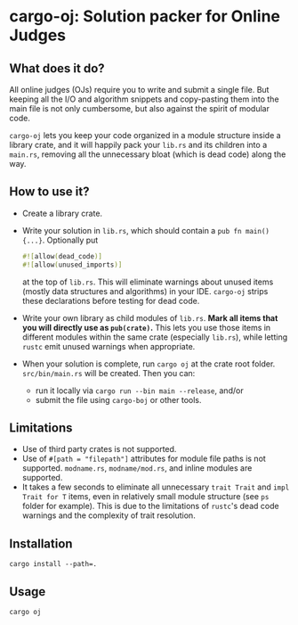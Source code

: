 # cargo-oj: Solution packer for Online Judges

## What does it do?

All online judges (OJs) require you to write and submit a single file.
But keeping all the I/O and algorithm snippets and copy-pasting them into the main file is not only cumbersome,
but also against the spirit of modular code.

`cargo-oj` lets you keep your code organized in a module structure inside a library crate,
and it will happily pack your `lib.rs` and its children into a `main.rs`,
removing all the unnecessary bloat (which is dead code) along the way.

## How to use it?

* Create a library crate.
* Write your solution in `lib.rs`, which should contain a `pub fn main() {...}`. Optionally put

    ```rs
    #![allow(dead_code)]
    #![allow(unused_imports)]
    ```

    at the top of `lib.rs`. This will eliminate warnings about unused items (mostly data structures and algorithms) in your IDE.
    `cargo-oj` strips these declarations before testing for dead code.

* Write your own library as child modules of `lib.rs`. **Mark all items that you will directly use as `pub(crate)`.**
    This lets you use those items in different modules within the same crate (especially `lib.rs`),
    while letting `rustc` emit unused warnings when appropriate.
* When your solution is complete, run `cargo oj` at the crate root folder. `src/bin/main.rs` will be created.
    Then you can:
    * run it locally via `cargo run --bin main --release`, and/or
    * submit the file using `cargo-boj` or other tools.

## Limitations

* Use of third party crates is not supported.
* Use of `#[path = "filepath"]` attributes for module file paths is not supported. `modname.rs`, `modname/mod.rs`, and inline modules are supported.
* It takes a few seconds to eliminate all unnecessary `trait Trait` and `impl Trait for T` items, even in relatively small module structure (see `ps` folder for example). This is due to the limitations of `rustc`'s dead code warnings and the complexity of trait resolution.

## Installation

```
cargo install --path=.
```

## Usage

```
cargo oj
```

